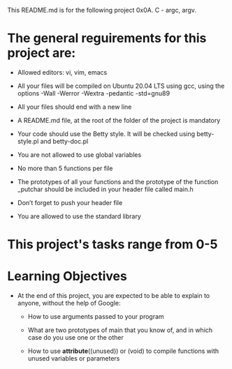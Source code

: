 This README.md is for the following project 0x0A. C - argc, argv.

# The general reguirements for this project are:

- Allowed editors: vi, vim, emacs

- All your files will be compiled on Ubuntu 20.04 LTS using gcc, using the options -Wall -Werror -Wextra -pedantic -std=gnu89

- All your files should end with a new line

- A README.md file, at the root of the folder of the project is mandatory

- Your code should use the Betty style. It will be checked using betty-style.pl and betty-doc.pl

- You are not allowed to use global variables

- No more than 5 functions per file

- The prototypes of all your functions and the prototype of the function _putchar should be included in your header file called main.h

- Don’t forget to push your header file

- You are allowed to use the standard library

# This project's tasks range from 0-5

# Learning Objectives

- At the end of this project, you are expected to be able to explain to anyone, without the help of Google:

	- How to use arguments passed to your program

	- What are two prototypes of main that you know of, and in which case do you use one or the other

	- How to use __attribute__((unused)) or (void) to compile functions with unused variables or parameters

